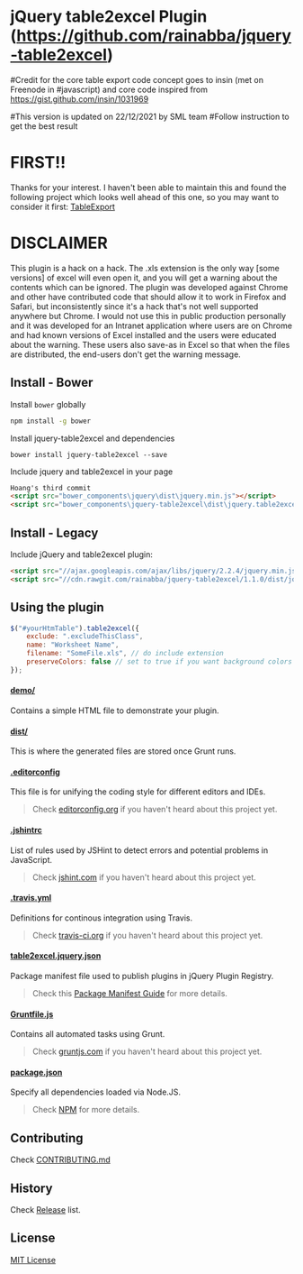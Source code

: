 # jQuery table2excel Plugin (https://github.com/rainabba/jquery-table2excel)

#Credit for the core table export code concept goes to insin (met on Freenode in #javascript) and core code inspired from https://gist.github.com/insin/1031969

#This version is updated on 22/12/2021 by SML team
#Follow instruction to get the best result

# FIRST!!

Thanks for your interest. I haven't been able to maintain this and found the following project which looks well ahead of this one, so you may want to consider it first: [TableExport](https://github.com/clarketm/TableExport)


# DISCLAIMER

This plugin is a hack on a hack. The .xls extension is the only way [some versions] of excel will even open it, and you will get a warning about the contents which can be ignored. The plugin was developed against Chrome and other have contributed code that should allow it to work in Firefox and Safari, but inconsistently since it's a hack that's not well supported anywhere but Chrome. I would not use this in public production personally and it was developed for an Intranet application where users are on Chrome and had known versions of Excel installed and the users were educated about the warning. These users also save-as in Excel so that when the files are distributed, the end-users don't get the warning message.

## Install - Bower

Install `bower` globally
```sh
npm install -g bower
```

Install jquery-table2excel and dependencies
```
bower install jquery-table2excel --save
```

Include jquery and table2excel in your page
```html
Hoang's third commit
<script src="bower_components\jquery\dist\jquery.min.js"></script>
<script src="bower_components\jquery-table2excel\dist\jquery.table2excel.min.js"></script>
```


## Install - Legacy

Include jQuery and table2excel plugin:
```html
<script src="//ajax.googleapis.com/ajax/libs/jquery/2.2.4/jquery.min.js"></script>
<script src="//cdn.rawgit.com/rainabba/jquery-table2excel/1.1.0/dist/jquery.table2excel.min.js"></script>
```


## Using the plugin
```javascript
$("#yourHtmTable").table2excel({
    exclude: ".excludeThisClass",
    name: "Worksheet Name",
    filename: "SomeFile.xls", // do include extension
    preserveColors: false // set to true if you want background colors and font colors preserved
});
```

#### [demo/](https://github.com/rainabba/jquery-table2excel/tree/master/demo)

Contains a simple HTML file to demonstrate your plugin.

#### [dist/](https://github.com/rainabba/jquery-table2excel/tree/master/dist)

This is where the generated files are stored once Grunt runs.

#### [.editorconfig](https://github.com/rainabba/jquery-table2excel/tree/master/.editorconfig)

This file is for unifying the coding style for different editors and IDEs.

> Check [editorconfig.org](http://editorconfig.org) if you haven't heard about this project yet.

#### [.jshintrc](https://github.com/rainabba/jquery-table2excel/tree/master/.jshintrc)

List of rules used by JSHint to detect errors and potential problems in JavaScript.

> Check [jshint.com](http://jshint.com/about/) if you haven't heard about this project yet.

#### [.travis.yml](https://github.com/rainabba/jquery-table2excel/tree/master/.travis.yml)

Definitions for continous integration using Travis.

> Check [travis-ci.org](http://about.travis-ci.org/) if you haven't heard about this project yet.

#### [table2excel.jquery.json](https://github.com/rainabba/jquery-table2excel/tree/master/table2excel.jquery.json)

Package manifest file used to publish plugins in jQuery Plugin Registry.

> Check this [Package Manifest Guide](http://plugins.jquery.com/docs/package-manifest/) for more details.

#### [Gruntfile.js](https://github.com/rainabba/jquery-table2excel/tree/master/Gruntfile.js)

Contains all automated tasks using Grunt.

> Check [gruntjs.com](http://gruntjs.com) if you haven't heard about this project yet.

#### [package.json](https://github.com/rainabba/jquery-table2excel/tree/master/package.json)

Specify all dependencies loaded via Node.JS.

> Check [NPM](https://npmjs.org/doc/json.html) for more details.

## Contributing

Check [CONTRIBUTING.md](https://github.com/rainabba/jquery-table2excel/blob/master/CONTRIBUTING.md)

## History

Check [Release](https://github.com/rainabba/jquery-table2excel/releases) list.

## License

[MIT License](http://zenorocha.mit-license.org/)
